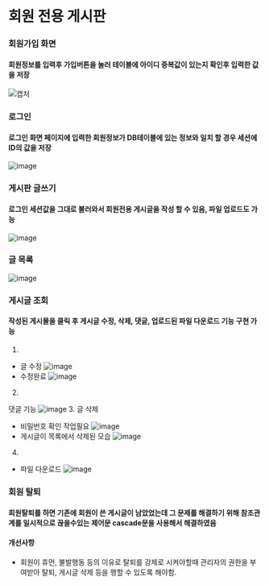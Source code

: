 회원 전용 게시판
================
### 회원가입 화면
#### 회원정보를 입력후 가입버튼을 눌러 테이블에 아이디 중복값이 있는지 확인후 입력한 값을 저장
![캡처](https://user-images.githubusercontent.com/62640249/86761586-07a83600-c081-11ea-8b68-75a3aeb43aee.PNG)
### 로그인
#### 로그인 화면 페이지에 입력한 회원정보가 DB테이블에 있는 정보와 일치 할 경우 세션에 ID의 값을 저장
![image](https://user-images.githubusercontent.com/62640249/86762745-d0865480-c081-11ea-9fde-57e3c68a9a45.png)
### 게시판 글쓰기
#### 로그인 세션값을 그대로 불러와서 회원전용 게시글을 작성 할 수 있음, 파일 업로드도 가능 
![image](https://user-images.githubusercontent.com/62640249/86764090-c2850380-c082-11ea-924f-90005e60506e.png)
### 글 목록
![image](https://user-images.githubusercontent.com/62640249/86764567-198ad880-c083-11ea-96d1-edd97659b0b2.png)
### 게시글 조회
#### 작성된 게시물을 클릭 후 게시글 수정, 삭제, 댓글, 업로드된 파일 다운로드 기능 구현 가능
1. 
* 글 수정
![image](https://user-images.githubusercontent.com/62640249/86765031-9322c680-c083-11ea-9d71-45f2391600f9.png)
* 수정완료
![image](https://user-images.githubusercontent.com/62640249/86765223-d715cb80-c083-11ea-9b57-c35296ba4b8c.png)
2. 
댓글 기능
![image](https://user-images.githubusercontent.com/62640249/86765452-25c36580-c084-11ea-9c1b-55465c7940a2.png)
3. 글 삭제
* 비밀번호 확인 작업필요
![image](https://user-images.githubusercontent.com/62640249/86765585-4db2c900-c084-11ea-9e08-754c468ddda0.png)
* 게시글이 목록에서 삭제된 모습
![image](https://user-images.githubusercontent.com/62640249/86765680-73d86900-c084-11ea-8992-18424b75eff0.png)
4. 
* 파일 다운로드
![image](https://user-images.githubusercontent.com/62640249/86765315-f876b780-c083-11ea-8bb5-e7342332d338.png)
### 회원 탈퇴
#### 회원탈퇴를 하면 기존에 회원이 쓴 게시글이 남았었는데 그 문제를 해결하기 위해 참조관계를 일시적으로 끊을수있는 제어문 cascade문을 사용해서 해결하였음

#### 개선사항
* 회원이 휴먼, 불발행동 등의 이유로 탈퇴를 강제로 시켜야할때 관리자의 권한을 부여받아 탈퇴, 게시글 삭제 등을 행할 수 있도록 해야함.
